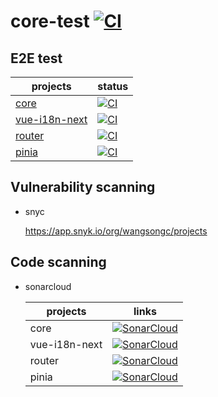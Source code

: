 # core-test [![CI](https://github.com/wangsongc/core-test/actions/workflows/action2.yml/badge.svg?branch=main)](https://github.com/wangsongc/core-test/actions/workflows/action2.yml)

## E2E test
| projects                                                     | status                                                       |
| ------------------------------------------------------------ | ------------------------------------------------------------ |
| [core](https://github.com/wangsongc/core.git)                | [![CI](https://github.com/wangsongc/core-test/actions/workflows/action2.yml/badge.svg)](https://github.com/wangsongc/core-test/actions/workflows/action2.yml) |
| [vue-i18n-next](https://github.com/wangsongc/vue-i18n-next.git) | [![CI](https://github.com/wangsongc/core-test/actions/workflows/action2.yml/badge.svg)](https://github.com/wangsongc/core-test/actions/workflows/action2.yml) |
| [router](https://github.com/wangsongc/router.git)            | [![CI](https://github.com/wangsongc/core-test/actions/workflows/action2.yml/badge.svg)](https://github.com/wangsongc/core-test/actions/workflows/action2.yml) |
| [pinia](https://github.com/wangsongc/pinia.git)              | [![CI](https://github.com/wangsongc/core-test/actions/workflows/action2.yml/badge.svg)](https://github.com/wangsongc/core-test/actions/workflows/action2.yml) |



## Vulnerability scanning


- snyc

    https://app.snyk.io/org/wangsongc/projects

## Code scanning

- sonarcloud

    | projects      | links                                                        |
    | ------------- | ------------------------------------------------------------ |
    | core          | [![SonarCloud](https://sonarcloud.io/images/project_badges/sonarcloud-white.svg)](https://sonarcloud.io/summary/new_code?id=wangsongc_core) |
    | vue-i18n-next | [![SonarCloud](https://sonarcloud.io/images/project_badges/sonarcloud-white.svg)](https://sonarcloud.io/summary/new_code?id=wangsongc_vue-i18n-next) |
    | router        | [![SonarCloud](https://sonarcloud.io/images/project_badges/sonarcloud-white.svg)](https://sonarcloud.io/summary/new_code?id=wangsongc_router) |
    | pinia         | [![SonarCloud](https://sonarcloud.io/images/project_badges/sonarcloud-white.svg)](https://sonarcloud.io/summary/new_code?id=wangsongc_pinia) |
    
    
    
    

